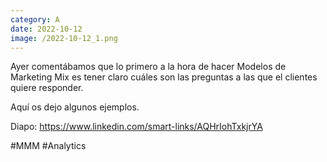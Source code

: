 ```yaml
--- 
category: A 
date: 2022-10-12 
image: /2022-10-12_1.png 
--- 
```


Ayer comentábamos que lo primero a la hora de hacer Modelos de Marketing Mix es tener claro cuáles son las preguntas a las que el clientes quiere responder. 

Aquí os dejo algunos ejemplos.

Diapo: https://www.linkedin.com/smart-links/AQHrIohTxkjrYA

#MMM #Analytics